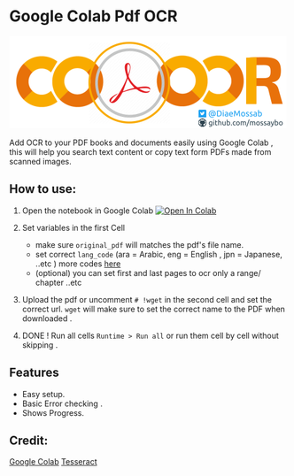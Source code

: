 # Google Colab Pdf OCR
![](banner.png)

Add OCR to your PDF books and documents easily using Google Colab , this will help you search text content or copy text form PDFs made from scanned images.

## How to use:
1. Open the notebook in Google Colab [![Open In Colab](https://colab.research.google.com/assets/colab-badge.svg)](https://colab.research.google.com/github/mossaybo/colab-book-ocr/blob/main/Colab_Book_OCR.ipynb)

1. Set variables in the first Cell
	* make sure `original_pdf` will matches the pdf's file name.
	* set correct `lang_code` (ara = Arabic, eng = English , jpn = Japanese, ..etc ) more codes [here](https://tinyurl.com/tesslangcodes)
	* (optional) you can set first and last pages to ocr only a range/ chapter ..etc
1. Upload the pdf or uncomment `# !wget` in the second cell and set the correct url. `wget` will make sure to set the correct name to the PDF when downloaded .
1. DONE ! Run all cells  `Runtime > Run all` or run them cell by cell without skipping .

## Features
* Easy setup.
* Basic Error checking .
* Shows Progress.

## Credit:
[Google Colab](https://colab.research.google.com)
[Tesseract](https://github.com/tesseract-ocr/tesseract)


